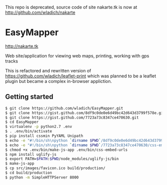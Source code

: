 This repo is deprecated, source code of site nakarte.tk is now at http://github.com/wladich/nakarte

EasyMapper
==========
http://nakarte.tk

Web site/application for viewing web maps, printing, working with gps tracks

This is refactored and rewritten version of https://github.com/wladich/leaflet-print which was planned to be a leaflet plugin but became a complex in-browser appliction.

Getting started
---------------
```bash
$ git clone https://github.com/wladich/EasyMapper.git
$ git clone https://gist.github.com/8df9c0de0e6d49bc42d643d3799f578e.git
$ git clone https://gist.github.com/7723a73c8347ce470630.git
$ cd EasyMapper
$ virtualenv -p python2.7 .env
$ . .env/bin/activate
$ pip install cssmin PyYAML Unipath
$ echo -e "#!/bin/sh\npython `dirname $PWD`/8df9c0de0e6d49bc42d643d3799f578e/make_js_app.py \$@" > .env/bin/make-js-app
$ echo -e "#!/bin/sh\npython `dirname $PWD`/7723a73c8347ce470630/css-embed-urls.py \$@" > .env/bin/css-embed-urls
$ chmod +x .env/bin/make-js-app .env/bin/css-embed-urls
$ npm install uglify-js
$ export PATH=$PATH:$PWD/node_modules/uglify-js/bin
$ make-js-app
$ cp src/images/favicon.ico build/production/
$ cd build/production
$ python -m SimpleHTTPServer 8000
```
